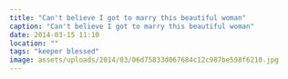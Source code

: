 ```yaml
---
title: "Can't believe I got to marry this beautiful woman"
caption: "Can't believe I got to marry this beautiful woman"
date: 2014-03-15 11:10
location: ""
tags: "keeper blessed"
image: assets/uploads/2014/03/06d75833d067684c12c987be598f6210.jpg
---
```

